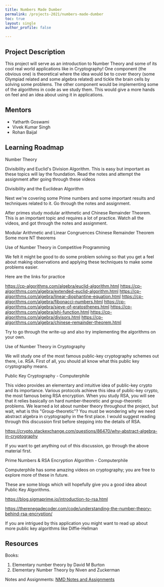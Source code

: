 ```yaml
---
title: Numbers Made Dumber
permalink: /projects-2021/numbers-made-dumber
toc: true
layout: single
author_profile: false

---
```


## Project Description
This project will serve as an introduction to Number Theory and some of its cool real world applications like in Cryptography!
One component (the obvious one) is theoretical where the idea would be to cover theory (some Olympiad related and some algebra related) and tickle the brain cells by solving some problems.
The other component would be implementing some of the algorithms in code as we study them. This would give a more hands on feel and an idea about using it in applications.

## Mentors
* Yatharth Goswami
* Vivek Kumar Singh 
* Rohan Baijal

## Learning Roadmap
Number Theory 

Divisibility and Euclid's Division Algorithm. This is easy but important as these topics will lay the foundation. Read the notes and attempt the assignment after going through these videos


Divisibility and the Euclidean Algorithm

Next we're covering some Prime numbers and some important results and techniques related to it. Go through the notes and assignment.

After primes study modular arithmetic and Chinese Remainder Theorem. This is an important topic and requires a lot of practice. Watch all the videos, and got through the notes and assignment.

Modular Arithmetic and Linear Congruences
Chinese Remainder Theorem
Some more NT theorems

Use of Number Theory in Competitive Programming

We felt it might be good to do some problem solving so that you get a feel about making observations and applying these techniques to make some problems easier. 

Here are the links for practice 

https://cp-algorithms.com/algebra/euclid-algorithm.html
https://cp-algorithms.com/algebra/extended-euclid-algorithm.html
https://cp-algorithms.com/algebra/linear-diophantine-equation.html
https://cp-algorithms.com/algebra/fibonacci-numbers.html
https://cp-algorithms.com/algebra/sieve-of-eratosthenes.html
https://cp-algorithms.com/algebra/phi-function.html
https://cp-algorithms.com/algebra/divisors.html
https://cp-algorithms.com/algebra/chinese-remainder-theorem.html

Try to go through the write-up and also try implementing the algorithms on your own. 

Use of Number Theory in Cryptography

We will study one of the most famous public-key cryptography schemes out there, i.e. RSA. First of all, you should all know what this public key cryptography means. 

Public Key Cryptography - Computerphile

This video provides an elementary and intuitive idea of public-key crypto and its importance. Various protocols achieve this idea of public-key crypto, the most famous being RSA encryption. When you study RSA, you will see that it relies basically on hard number-theoretic and group-theoretic problems. We learned a lot about number theory throughout the project, but wait, what is this "Group-theoretic"? You must be wondering why we need abstract algebra in cryptography in the first place. I would suggest reading through this discussion first before stepping into the details of RSA.

https://crypto.stackexchange.com/questions/86470/why-abstract-algebra-in-cryptography

If you want to get anything out of this discussion, go through the above material first. 

Prime Numbers & RSA Encryption Algorithm - Computerphile

Computerphile has some amazing videos on cryptography; you are free to explore more of these in future. 

These are some blogs which will hopefully give you a good idea about Public Key Algorithms.

https://blog.sigmaprime.io/introduction-to-rsa.html

https://therenegadecoder.com/code/understanding-the-number-theory-behind-rsa-encryption/

If you are intrigued by this application you might want to read up about more public key algorithms like Diffie-Hellman

## Resources
Books:
1. Elementary number theory by David M Burton 
2. Elementary Number Theory by Niven and Zuckerman

Notes and Assignments: 
[NMD Notes and Assignments](https://stamatics.github.io/projects-2021/dummy-project#resources)

